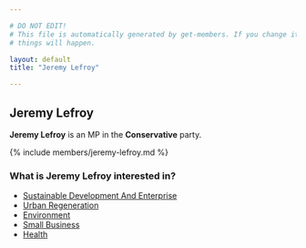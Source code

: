 ```yaml
---

# DO NOT EDIT!
# This file is automatically generated by get-members. If you change it, bad
# things will happen.

layout: default
title: "Jeremy Lefroy"

---
```


## Jeremy Lefroy

**Jeremy Lefroy** is an MP in the **Conservative** party.

{% include members/jeremy-lefroy.md %}

### What is Jeremy Lefroy interested in?


* [Sustainable Development And Enterprise](/interests/sustainable-development-and-enterprise.html)
* [Urban Regeneration](/interests/urban-regeneration.html)
* [Environment](/interests/environment.html)
* [Small Business](/interests/small-business.html)
* [Health](/interests/health.html)
